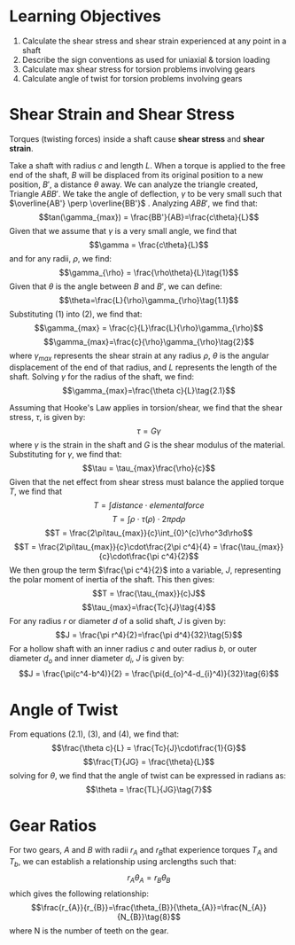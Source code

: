 # Learning Objectives
1. Calculate the shear stress and shear strain experienced at any point in a shaft
2. Describe the sign conventions as used for uniaxial & torsion loading
3. Calculate max shear stress for torsion problems involving gears
4. Calculate angle of twist for torsion problems involving gears

# Shear Strain and Shear Stress
Torques (twisting forces) inside a shaft cause **shear stress** and **shear strain**.

Take a shaft with radius $c$ and length $L$. When a torque is applied to the free end of the shaft, $B$ will be displaced from its original position to a new position, $B'$, a distance $\theta$ away. We can analyze the triangle created, Triangle $ABB'$. We take the angle of deflection, $\gamma$ to be very small such that $\overline{AB'} \perp \overline{BB'}$ . Analyzing $ABB'$, we find that:
$$tan(\gamma_{max}) = \frac{BB'}{AB}=\frac{c\theta}{L}$$
Given that we assume that $\gamma$ is a very small angle, we find that
$$\gamma = \frac{c\theta}{L}$$
and for any radii, $\rho$, we find:
$$\gamma_{\rho} = \frac{\rho\theta}{L}\tag{1}$$
Given that $\theta$ is the angle between $B$ and $B'$, we can define:
$$\theta=\frac{L}{\rho}\gamma_{\rho}\tag{1.1}$$
Substituting $(1)$ into $(2)$, we find that:
$$\gamma_{max} = \frac{c}{L}\frac{L}{\rho}\gamma_{\rho}$$
$$\gamma_{max}=\frac{c}{\rho}\gamma_{\rho}\tag{2}$$
where $\gamma_{max}$ represents the shear strain at any radius $\rho$, $\theta$ is the angular displacement of the end of that radius, and $L$ represents the length of the shaft. Solving $\gamma$ for the radius of the shaft, we find:
$$\gamma_{max}=\frac{\theta c}{L}\tag{2.1}$$

Assuming that Hooke's Law applies in torsion/shear, we find that the shear stress, $\tau$, is given by:
$$\tau = G\gamma\tag{3}$$
where $\gamma$ is the strain in the shaft and $G$ is the shear modulus of the material. Substituting for $\gamma$, we find that:
$$\tau = \tau_{max}\frac{\rho}{c}$$
Given that the net effect from shear stress must balance the applied torque $T$, we find that
$$T = \int distance\cdot elemental force$$
$$T = \int \rho\cdot\tau(\rho)\cdot2\pi\rho d\rho$$
$$T = \frac{2\pi\tau_{max}}{c}\int_{0}^{c}\rho^3d\rho$$
$$T = \frac{2\pi\tau_{max}}{c}\cdot\frac{2\pi c^4}{4} = \frac{\tau_{max}}{c}\cdot\frac{\pi c^4}{2}$$
We then group the term $\frac{\pi c^4}{2}$ into a variable, $J$, representing the polar moment of inertia of the shaft. This then gives:
$$T = \frac{\tau_{max}}{c}J$$
$$\tau_{max}=\frac{Tc}{J}\tag{4}$$
For any radius $r$ or diameter $d$ of a solid shaft, $J$ is given by:
$$J = \frac{\pi r^4}{2}=\frac{\pi d^4}{32}\tag{5}$$
For a hollow shaft with an inner radius $c$ and outer radius $b$, or outer diameter $d_{o}$ and inner diameter $d_{i}$, $J$ is given by:
$$J = \frac{\pi(c^4-b^4)}{2} = \frac{\pi(d_{o}^4-d_{i}^4)}{32}\tag{6}$$
# Angle of Twist
From equations $(2.1)$, $(3)$, and $(4)$, we find that:
$$\frac{\theta c}{L} = \frac{Tc}{J}\cdot\frac{1}{G}$$
$$\frac{T}{JG} = \frac{\theta}{L}$$
solving for $\theta$, we find that the angle of twist can be expressed in radians as:
$$\theta = \frac{TL}{JG}\tag{7}$$
# Gear Ratios
For two gears, $A$ and $B$ with radii $r_{A}$ and $r_{B}$that experience torques $T_{A}$ and $T_{b}$, we can establish a relationship using arclengths such that:
$$r_{A}\theta_{A} = r_{B}\theta_{B}$$
which gives the following relationship:
$$\frac{r_{A}}{r_{B}}=\frac{\theta_{B}}{\theta_{A}}=\frac{N_{A}}{N_{B}}\tag{8}$$
where N is the number of teeth on the gear.